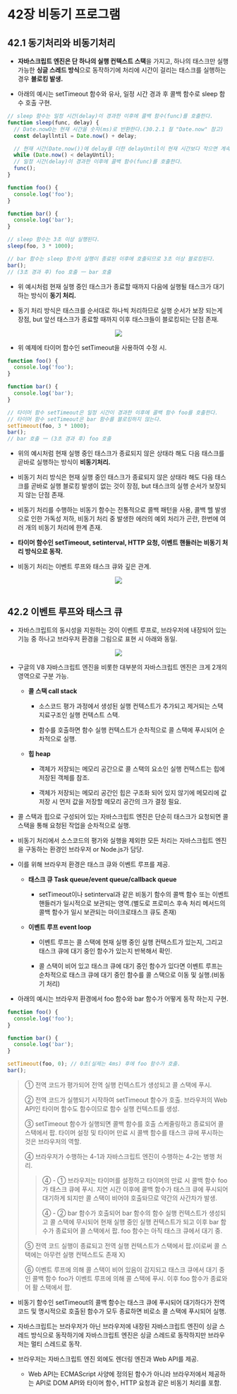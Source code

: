 # 42장 비동기 프로그램

## 42.1 동기처리와 비동기처리

- **자바스크립트 엔진은 단 하나의 실행 컨텍스트 스택**을 가지고, 하나의 태스크만 실행 가능한 **싱글 스레드 방식**으로 동작하기에 처리에 시간이 걸리는 태스크를 실행하는 경우 **블로킹 발생.**

- 아래의 예시는 setTimeout 함수와 유사, 일정 시간 경과 후 콜백 함수로 sleep 함수 호출 구현.

```jsx
// sleep 함수는 일정 시간(delay)이 경과한 이후에 콜백 함수(func)를 호출한다. 
function sleep(func, delay) {
  // Date.nowO는 현재 시간을 숫자(ms)로 반환한다.(30.2.1 절 "Date.now" 참고) 
  const delayllntil = Date.now() + delay;

  // 현재 시간(Date.now())에 delay를 더한 delayUntil이 현재 시간보다 작으면 계속 반복한다. 
  while (Date.now() < delayUntil);
  // 일정 시간(delay)이 경과한 이후에 콜백 함수(func)를 호출한다. 
  func();
}

function foo() {
  console.log('foo');
}

function bar() {
  console.log('bar');
}

// sleep 함수는 3초 이상 실행된다. 
sleep(foo, 3 * 1000);

// bar 함수는 sleep 함수의 실행이 종료된 이후에 호출되므로 3초 이상 블로킹된다. 
bar();
// (3초 경과 후) foo 호출 一 bar 호출
```

- 위 예시처럼 현재 실행 중인 태스크가 종료할 때까지 다음에 실행될 태스크가 대기하는 방식이 **동기 처리.** 

- 동기 처리 방식은 태스크를 순서대로 하나씩 처리하므로 실행 순서가 보장 되는게 장점, but 앞선 태스크가 종료할 때까지 이후 태스크들이 블로킹되는 단점 존재.

<div align="center">
  <img src="https://github.com/user-attachments/assets/835744aa-b2eb-4fe9-89bb-178f939b3071">
</div>

- 위 예제에 타이머 함수인 setTimeout을 사용하여 수정 시.

```jsx
function foo() {
  console.log('foo');
}

function bar() {
  console.log('bar');
}

// 타이머 함수 setTimeout은 일정 시간이 경과한 이후에 콜백 함수 foo를 호출한다. 
// 타이머 함수 setTimeout은 bar 함수를 블로킹하지 않는다. 
setTimeout(foo, 3 * 1000);
bar();
// bar 호출 一 (3초 경과 후) foo 호출
```

- 위의 예시처럼 현재 실행 중인 태스크가 종료되지 않은 상태라 해도 다음 태스크를 곧바로 실행하는 방식이 **비동기처리.**

- 비동기 처리 방식은 현재 실행 중인 태스크가 종료되지 않은 상태라 해도 다음 태스크를 곧바로 실행 블로킹 발생이 없는 것이 장점, but 태스크의 실행 순서가 보장되지 않는 단점 존재.

- 비동기 처리를 수행하는 비동기 함수는 전통적으로 콜백 패턴을 사용, 콜백 헬 발생으로 인한 가독성 저하, 비동기 처리 중 발생한 에러의 예외 처리가 곤란, 한번에 여러 개의 비동기 처리에 한계 존재.

- **타이머 함수인 setTimeout, setinterval, HTTP 요청, 이벤트 핸들러는 비동기 처리 방식으로 동작.**

- 비동기 처리는 이벤트 루프와 태스크 큐와 깊은 관계.

<div align="center">
  <img src="https://github.com/user-attachments/assets/835744aa-b2eb-4fe9-89bb-178f939b3071">
</div>
<br>

## 42.2 이벤트 루프와 태스크 큐

- 자바스크립트의 동시성을 지원하는 것이 이벤트 루프로, 브라우저에 내장되어 있는 기능 중 하나고 브라우저 환경을 그림으로 표현 시 아래와 동일.

<div align="center">
  <img src="https://github.com/user-attachments/assets/efc68eb9-8b6e-472d-9da1-db3939a1eee1">
</div>

- 구글의 V8 자바스크립트 엔진을 비롯한 대부분의 자바스크립트 엔진은 크게 2개의 영역으로 구분 가능.

  - **콜 스택 call stack**
 
    - 소스코드 평가 과정에서 생성된 실행 컨텍스트가 추가되고 제거되는 스택 지료구조인 실행 컨텍스트 스택.
   
    - 함수를 호출하면 함수 실행 컨텍스트가 순차적으로 콜 스택에 푸시되어 순차적으로 실행.
   
  - **힙 heap**
 
    - 객체가 저장되는 메모리 공간으로 콜 스택의 요소인 실행 컨텍스트는 힙에 저장된 객체를 참조.
   
    - 객체가 저장되는 메모리 공간인 힙은 구조화 되어 있지 않기에 메모리에 값 저장 시 먼저 값을 저장할 메모리 공간의 크가 결정 필요.

- 콜 스택과 힙으로 구성되어 있는 자바스크립트 엔진은 단순히 태스크가 요청되면 콜 스택을 통해 요청된 작업을 순차적으로 실행.

- 비동기 처리에서 소스코드의 평가와 실행을 제외한 모든 처리는 자바스크립트 엔진을 구동하는 환경인 브라우저 or Node.js가 담당.

- 이를 위해 브라우저 환경은 태스크 큐와 이벤트 루프를 제공.

  - **태스크 큐 Task queue/event queue/callback queue**

    -  setTimeout이나 setinterval과 같은 비동기 함수의 콜백 함수 또는 이벤트 핸들러가 일시적으로 보관되는 영역.(별도로 프로미스 후속 처리 메서드의 콜백 함수가 일시 보관되는 마이크로태스크 큐도 존재)
   
  - **이벤트 루프 event loop**
 
    - 이벤트 루프는 콜 스택에 현재 실행 중인 실행 컨텍스트가 있는지, 그리고 태스크 큐에 대기 중인 함수가 있는지 반복해서 확인.
   
    - 콜 스택이 비어 있고 태스크 큐에 대기 중인 함수가 있다면 이벤트 루프는 순차적으로 태스크 큐에 대기 중인 함수를 콜 스택으로 이동 및 실행.(비동기 처리)

- 아래의 예시는 브라우저 환경에서 foo 함수와 bar 함수가 어떻게 동작 하는지 구현.

```jsx
function foo() {
  console.log('foo');
}

function bar() {
  console.log('bar');
}

setTimeout(foo, 0); // 0초(실제는 4ms) 후에 foo 함수가 호출.
bar();
```

> ① 전역 코드가 평가되어 전역 실행 컨텍스트가 생성되고 콜 스택에 푸시.
>
> ② 전역 코드가 실행되기 시작하여 setTimeout 함수가 호출. 브라우저의 Web API인 타이머 함수도 함수이므로 함수 실행 컨텍스트를 생성.
>
> ③ setTimeout 함수가 실행되면 콜백 함수를 호출 스케줄링하고 종료되어 콜 스택에서 팝. 타이머 설정 및 타이머 만료 시 콜백 함수를 태스크 큐에 푸시하는 것은 브라우저의 역할.
>
> ④ 브라우저가 수행하는 4-1과 자바스크립트 엔진이 수행하는 4-2는 병행 처리.
>
> > ④ - ① 브라우저는 타이머를 설정하고 타이머의 만료 시 콜백 함수 foo가 태스크 큐에 푸시.
> >       지연 시간 이후에 콜백 함수가 태스크 큐에 푸시되어 대기하게 되지만 콜 스택이 비어야 호출돠므로 약간의 사간차가 발생.
> >
> > ④ - ② bar 함수가 호출되어 bar 함수의 함수 실행 컨텍스트가 생성되고 콜 스택에 무시되어 현재 실행 중인 실행 컨텍스트가 되고 이후 bar 함수가 종료되어 콜 스택에서 팝.
> >        foo 함수는 아직 태스크 큐에서 대기 중.
> 
> ⑤ 전역 코드 실행이 종료되고 전역 실행 컨텍스트가 스택에서 팝.(이로써 콜 스택에는 아무런 실행 컨텍스트도 존재 X)
>
> ⑥ 이벤트 루프에 의해 콜 스택이 비어 있음이 감지되고 태스크 큐에서 대기 중인 콜백 함수 foo가 이벤트 루프에 의해 콜 스택에 푸시.
>   이후 foo 함수가 종료와어 활 스택에서 팝.

- 비동기 함수인 setTimeout의 콜백 함수는 태스크 큐에 푸시되어 대기하다가 전역 코드 및 명시적으로 호출된 함수가 모두 종료하면 비로소 콜 스택에 푸시되어 실행.

- 자바스크립트는 브라우저가 아닌 브라우저에 내장된 자바스크립트 엔진이 싱글 스레드 방식으로 동작하기에 자바스크립트 엔진은 싱글 스레드로 동작하지만 브라우저는 멀티 스레드로 동작.

- 브라우저는 자바스크립트 엔진 외에도 렌더링 엔진과 Web API를 제공.

  - Web API는 ECMAScript 사양에 정의된 함수가 아니라 브라우저에서 제공하는 API로 DOM API와 타이머 함수, HTTP 요청과 같은 비동기 처리를 포함.
<br>
